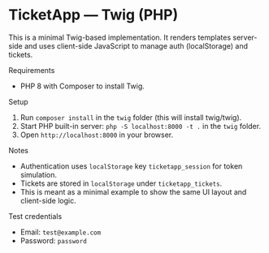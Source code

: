 # TicketApp — Twig (PHP)

This is a minimal Twig-based implementation. It renders templates server-side and uses client-side JavaScript to manage auth (localStorage) and tickets.

Requirements

- PHP 8 with Composer to install Twig.

Setup

1. Run `composer install` in the `twig` folder (this will install twig/twig).
2. Start PHP built-in server: `php -S localhost:8000 -t .` in the `twig` folder.
3. Open `http://localhost:8000` in your browser.

Notes

- Authentication uses `localStorage` key `ticketapp_session` for token simulation.
- Tickets are stored in `localStorage` under `ticketapp_tickets`.
- This is meant as a minimal example to show the same UI layout and client-side logic.

Test credentials

- Email: `test@example.com`
- Password: `password`
